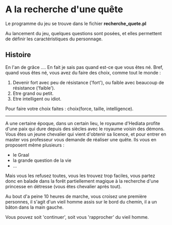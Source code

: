 # A la recherche d'une quête

Le programme du jeu se trouve dans le fichier **recherche_quete.pl**

Au lancement du jeu, quelques questions sont posées, et elles permettent de définir les caractéristiques du personnage.

## Histoire

En l'an de grâce .... En fait je sais pas quand est-ce que vous êtes né. Bref, quand vous êtes né, vous avez du faire des choix, comme tout le monde :

1. Devenir fort avec peu de résistance ('fort'), ou faible avec beaucoup de résistance ('faible').
2. Etre grand ou petit.
3. Etre intelligent ou idiot.

Pour faire votre choix faites : choix(force, taille, intelligence).

---

A une certaine époque, dans un certain lieu, le royaume d'Hediata profite d'une paix qui dure depuis des siècles avec le royaume voisin des démons.
Vous êtes un jeune chevalier qui vient d'obtenir sa licence, et pour entrer en master vos professeur vous demande de réaliser une quête. Ils vous en proposent même plusieurs :

- le Graal
- la grande question de la vie
- ...

Mais vous les refusez toutes, vous les trouvez trop faciles, vous partez donc en balade dans la forêt partiellement magique à la recherche d'une princesse en détresse (vous êtes chevalier après tout).

Au bout d'a peine 10 heures de marche, vous croisez une première personnes, il s'agit d'un vieil homme assis sur le bord du chemin, il a un bâton dans la main gauche.

Vous pouvez soit 'continuer', soit vous 'rapprocher' du vieil homme.
